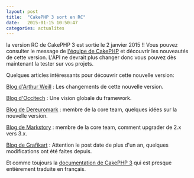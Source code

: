 ```yaml
---
layout: post
title:  "CakePHP 3 sort en RC"
date:   2015-01-15 10:50:47
categories: actualites
---
```


la version RC de CakePHP 3 est sortie le 2 janvier 2015 !!
Vous pouvez consulter le message de
[l'équipe de CakePHP](http://bakery.cakephp.org/articles/lorenzo/2015/01/02/cakephp_3_0_0-rc1_released)
et découvrir les nouveautés de cette version.
L'API ne devrait plus changer donc vous pouvez dès maintenant la tester sur vos
projets.


Quelques articles intéressants pour découvrir cette nouvelle version:

[Blog d'Arthur Weill](http://www.arthurweill.fr/Nouveautes-CakePHP-3) : Les changements de cette nouvelle version.

[Blog d'Occitech](http://www.occitech.fr/blog/2014/10/cakephp-3-le-renouveau) : Une vision globale du framework.

[Blog de Dereuromark](http://www.dereuromark.de/2014/11/03/cakephp3-0-coming-up) : membre de la core team, quelques idées sur la nouvelle version.

[Blog de Markstory](http://mark-story.com/posts/view/upgrading-to-cakephp-3-0) : membre de la core team, comment upgrader de 2.x vers 3.x.

[Blog de Grafikart](http://www.grafikart.fr/tutoriels/cakephp/cakephp-preview-3-476) : Attention
le post date de plus d'un an, quelques modifications ont été faites depuis.

Et comme toujours la [documentation de CakePHP 3](http://book.cakephp.org/3.0/fr/index.html) qui est presque entièrement
traduite en français.
